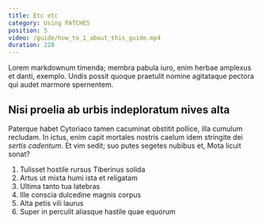 ```yaml
---
title: Etc etc
category: Using PATCHES
position: 5
video: /guide/how_to_1_about_this_guide.mp4
duration: 228
---
```

Lorem markdownum timenda; membra pabula iuro, enim herbae amplexus et danti,
exemplo. Undis possit quoque praetulit nomine agitataque pectora qui audet
marmore spernentem.

## Nisi proelia ab urbis indeploratum nives alta

Paterque habet Cytoriaco tamen cacuminat obstitit pollice, illa cumulum
recludam. In ictus, enim capit mortales nostris caelum idem stringite dei
*sertis cadentum*. Et vim sedit; suo putes segetes nubibus et, Mota licuit
sonat?

1. Tulisset hostile rursus Tiberinus solida
2. Artus ut mixta humi ista et religatam
3. Ultima tanto tua latebras
4. Ille conscia dulcedine magnis corpus
5. Alta petis vili laurus
6. Super in perculit aliasque hastile quae equorum
